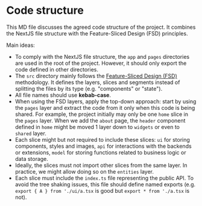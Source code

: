 # Code structure

This MD file discusses the agreed code structure of the project. It combines the NextJS file structure with the Feature-Sliced Design (FSD) principles.

Main ideas:
- To comply with the NextJS file structure, the `app` and `pages` directories are used in the root of the project. However, it should only export the code defined in other directories.
- The `src` directory mainly follows the [Feature-Sliced Design (FSD)](https://feature-sliced.design/docs/get-started/overview) methodology. It defines the layers, slices and segments instead of splitting the files by its type (e.g. "components" or "state").
- All file names should use **kebab-case**.
- When using the FSD layers, apply the top-down approach: start by using the `pages` layer and extract the code from it only when this code is being shared. For example, the project initially may only be one `home` slice in the `pages` layer. When we add the `about` page, the `header` component defined in `home` might be moved 1 layer down to `widgets` or even to `shared` layer.
- Each slice might but not required to include these slices: `ui` for storing components, styles and images, `api` for interactions with the backends or extensions, `model` for storing functions related to business logic or data storage.
- Ideally, the slices must not import other slices from the same layer. In practice, we might allow doing so on the `entities` layer.
- Each slice must include the `index.ts` file representing the public API. To avoid the tree shaking issues, this file should define named exports (e.g. `export { A } from './ui/a.tsx` is good but `export * from './a.tsx` is not).
